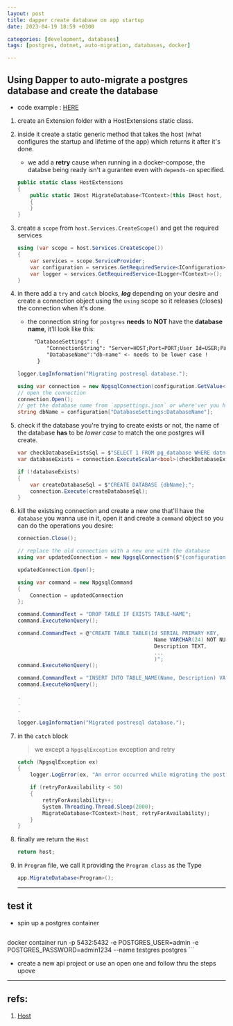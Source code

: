 ```yaml
---
layout: post
title: dapper create database on app startup
date: 2023-04-19 18:59 +0300

categories: [development, databases]
tags: [postgres, dotnet, auto-migration, databases, docker]

---
```

## Using Dapper to auto-migrate a postgres database and create the database


- code example : [HERE](https://github.com/CanaanGM/Microservices-in-dotnet/blob/main/src/Services/Discount/Discount.API/Extensions/HostExtensions.cs)

1. create an Extension folder with a HostExtensions static class.
2. inside it create a static generic method that takes the host (what configures the startup and lifetime of the app) which returns it after it's done.
    - we add a **retry** cause when running in a docker-compose, the databse being ready isn't a gurantee even with `depends-on` specified.

    ```c#
    public static class HostExtensions
    {
        public static IHost MigrateDatabase<TContext>(this IHost host, int? retry = 0)
        {
        }
    }
    ```
3. create a `scope` from `host.Services.CreateScope()` and get the required services 
    ```c#
    using (var scope = host.Services.CreateScope())
    {
        var services = scope.ServiceProvider;
        var configuration = services.GetRequiredService<IConfiguration>();
        var logger = services.GetRequiredService<ILogger<TContext>>();
    }
    ```
4. in there add a `try` and `catch` blocks, ***log*** depending on your desire and create a connection object using the `using` scope so it releases (closes) the connection when it's done.
    - the connection string for `postgres` **needs** to **NOT** have the **database name**, it'll look like this:
      ```txt
        "DatabaseSettings": {
            "ConnectionString": "Server=HOST;Port=PORT;User Id=USER;Password=PASS;",
            "DatabaseName":"db-name" <- needs to be lower case !
         }
      ```

    ```c#
    logger.LogInformation("Migrating postresql database.");

    using var connection = new NpgsqlConnection(configuration.GetValue<string>("DatabaseSettings:ConnectionString"));
    // open the connection
    connection.Open();
    // get the database name from `appsettings.json` or where'ver you have it
    string dbName = configuration["DatabaseSettings:DatabaseName"];

    ```

5. check if the database you're trying to create exists or not, the name of the database **has** to be *lower case* to match the one postgres will create.

    ```c#
    var checkDatabaseExistsSql = $"SELECT 1 FROM pg_database WHERE datname = '{dbName}'";
    var databaseExists = connection.ExecuteScalar<bool>(checkDatabaseExistsSql);

    if (!databaseExists)
    {
        var createDatabaseSql = $"CREATE DATABASE {dbName};";
        connection.Execute(createDatabaseSql);
    }
    ```
6. kill the existsing connection and create a new one that'll have the `database` you wanna use in it, open it and create a `command` object so you can do the operations you desire:
    ```c#
    connection.Close();

    // replace the old connection with a new one with the database
    using var updatedConnection = new NpgsqlConnection($"{configuration["DatabaseSettings:ConnectionString"]}Database={dbName};");
    
    updatedConnection.Open();

    using var command = new NpgsqlCommand
    {
        Connection = updatedConnection
    };
    ```
    ```c#
    command.CommandText = "DROP TABLE IF EXISTS TABLE-NAME";
    command.ExecuteNonQuery();

    command.CommandText = @"CREATE TABLE TABLE(Id SERIAL PRIMARY KEY, 
                                                Name VARCHAR(24) NOT NULL,
                                                Description TEXT,
                                                ...
                                                )";
    command.ExecuteNonQuery();

    command.CommandText = "INSERT INTO TABLE_NAME(Name, Description) VALUES('STUFF', 'IN HERE');";
    command.ExecuteNonQuery();

    .
    .
    .

    logger.LogInformation("Migrated postresql database.");
    ```

7. in the `catch` block
    > we except a `NpgsqlException` exception and retry 

    ```c# 
    catch (NpgsqlException ex)
    {
        logger.LogError(ex, "An error occurred while migrating the postresql database");

        if (retryForAvailability < 50)
        {
            retryForAvailability++;
            System.Threading.Thread.Sleep(2000);
            MigrateDatabase<TContext>(host, retryForAvailability);
        }
    }
    ```
8. finally we return the `Host`
    ```c# 
    return host;
    ```
9. in `Program` file, we call it providing the `Program class` as the Type
    ```c#
    app.MigrateDatabase<Program>();
    ```

    ---

## test it

- spin up a postgres container

    ```bash
docker container run -p 5432:5432 -e POSTGRES_USER=admin -e POSTGRES_PASSWORD=admin1234 --name testgres postgres
    ```

- create a new api project or use an open one and follow thru the steps upove

---

## refs:

1. [Host](https://learn.microsoft.com/en-us/aspnet/core/fundamentals/host/web-host?view=aspnetcore-7.0)